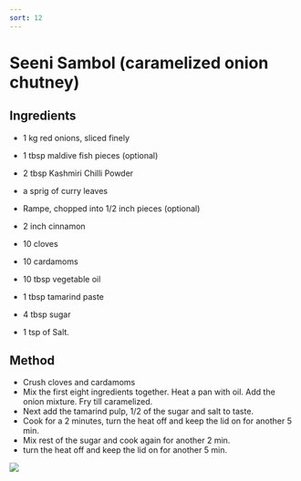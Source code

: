 ```yaml
---
sort: 12
---
```


# Seeni Sambol (caramelized onion chutney)

## Ingredients

* 1 kg red onions, sliced finely
* 1 tbsp maldive fish pieces (optional)
* 2 tbsp Kashmiri Chilli Powder
* a sprig of curry leaves
* Rampe, chopped into 1/2 inch pieces (optional)
* 2 inch cinnamon
* 10 cloves
* 10 cardamoms

* 10 tbsp vegetable oil
* 1 tbsp tamarind paste
* 4 tbsp sugar
* 1 tsp of Salt.


## Method

* Crush cloves and cardamoms
* Mix the first eight ingredients together. Heat a pan with oil. Add the onion mixture. Fry till caramelized.
* Next add the tamarind pulp, 1/2 of the sugar and salt to taste.
* Cook for a 2 minutes, turn the heat off and keep the lid on for another 5 min. 
* Mix rest of the sugar and cook again for another 2 min.
* turn the heat off and keep the lid on for another 5 min.  
<img src="{{site.baseurl}}/images/seeni-sambol.jpeg"/>
